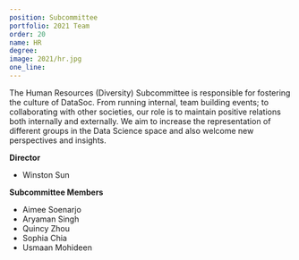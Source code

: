 ```yaml
---
position: Subcommittee
portfolio: 2021 Team
order: 20
name: HR
degree:
image: 2021/hr.jpg
one_line:
---
```

The Human Resources (Diversity) Subcommittee is responsible for fostering the culture of DataSoc. From running internal, team
building events; to collaborating with other societies, our role is to maintain positive relations both internally and externally. We aim
to increase the representation of different groups in the Data Science space and also welcome new perspectives and insights.  

**Director**
* Winston Sun  

**Subcommittee Members**
* Aimee Soenarjo
* Aryaman Singh
* Quincy Zhou
* Sophia Chia
* Usmaan Mohideen